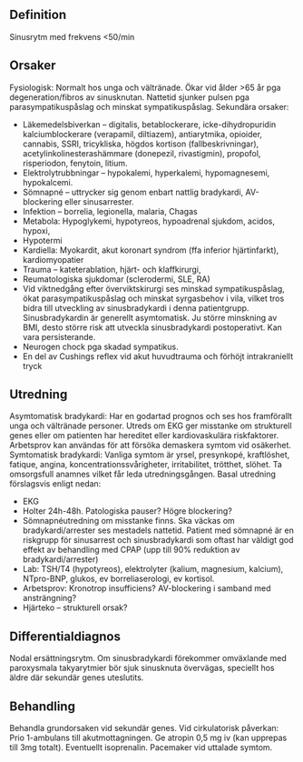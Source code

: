 ## Definition

Sinusrytm med frekvens <50/min

## Orsaker

Fysiologisk: Normalt hos unga och vältränade. Ökar vid ålder >65 år pga degeneration/fibros av sinusknutan. Nattetid sjunker pulsen pga parasympatikuspåslag och minskat sympatikuspåslag.
Sekundära orsaker:
- Läkemedelsbiverkan – digitalis, betablockerare, icke-dihydropuridin kalciumblockerare (verapamil, diltiazem), antiarytmika, opioider, cannabis, SSRI, tricykliska, högdos kortison (fallbeskrivningar), acetylinkolinesterashämmare (donepezil, rivastigmin), propofol, risperiodon, fenytoin, litium.
- Elektrolytrubbningar – hypokalemi, hyperkalemi, hypomagnesemi, hypokalcemi.
- Sömnapné – uttrycker sig genom enbart nattlig bradykardi, AV-blockering eller sinusarrester.
- Infektion – borrelia, legionella, malaria, Chagas
- Metabola: Hypoglykemi, hypotyreos, hypoadrenal sjukdom, acidos, hypoxi,
- Hypotermi
- Kardiella: Myokardit, akut koronart syndrom (ffa inferior hjärtinfarkt), kardiomyopatier
- Trauma – kateterablation, hjärt- och klaffkirurgi,
- Reumatologiska sjukdomar (sclerodermi, SLE, RA)
- Vid viktnedgång efter överviktskirurgi ses minskad sympatikuspåslag, ökat parasympatikuspåslag och minskat syrgasbehov i vila, vilket tros bidra till utveckling av sinusbradykardi i denna patientgrupp. Sinusbradykardin är generellt asymtomatisk. Ju större minskning av BMI, desto större risk att utveckla sinusbradykardi postoperativt. Kan vara persisterande.
- Neurogen chock pga skadad sympatikus.
- En del av Cushings reflex vid akut huvudtrauma och förhöjt intrakraniellt tryck

## Utredning

Asymtomatisk bradykardi: Har en godartad prognos och ses hos framförallt unga och vältränade personer. Utreds om EKG ger misstanke om strukturell genes eller om patienten har hereditet eller kardiovaskulära riskfaktorer. Arbetsprov kan användas för att försöka demaskera symtom vid osäkerhet.
Symtomatisk bradykardi: Vanliga symtom är yrsel, presynkopé, kraftlöshet, fatique, angina, koncentrationssvårigheter, irritabilitet, trötthet, slöhet. Ta omsorgsfull anamnes vilket får leda utredningsgången. Basal utredning förslagsvis enligt nedan:
- EKG
- Holter 24h-48h. Patologiska pauser? Högre blockering?
- Sömnapnéutredning om misstanke finns. Ska väckas om bradykardi/arrester ses mestadels nattetid. Patient med sömnapné är en riskgrupp för sinusarrest och sinusbradykardi som oftast har väldigt god effekt av behandling med CPAP (upp till 90% reduktion av bradykardi/arrester)
- Lab: TSH/T4 (hypotyreos), elektrolyter (kalium, magnesium, kalcium), NTpro-BNP, glukos, ev borreliaserologi, ev kortisol.
- Arbetsprov: Kronotrop insufficiens? AV-blockering i samband med ansträngning?
- Hjärteko – strukturell orsak?

## Differentialdiagnos

Nodal ersättningsrytm. Om sinusbradykardi förekommer omväxlande med paroxysmala takyarytmier bör sjuk sinusknuta övervägas, speciellt hos äldre där sekundär genes uteslutits.

## Behandling

Behandla grundorsaken vid sekundär genes.
Vid cirkulatorisk påverkan: Prio 1-ambulans till akutmottagningen. Ge atropin 0,5 mg iv (kan upprepas till 3mg totalt). Eventuellt isoprenalin. Pacemaker vid uttalade symtom.

